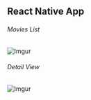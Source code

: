 ## React Native App 

###### Movies List
![Imgur](https://i.imgur.com/KbDJeWx.png)


###### Detail View
![Imgur](https://i.imgur.com/qWtDTFN.png)
